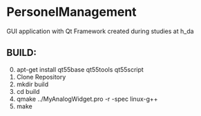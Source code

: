 # PersonelManagement
GUI application with Qt Framework created during studies at h_da

## BUILD:
  0. apt-get install qt55base qt55tools qt55script
  1. Clone Repository
  2. mkdir build
  3. cd build
  4. qmake ../MyAnalogWidget.pro -r -spec linux-g++
  5. make
